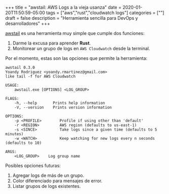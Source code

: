 +++
title = "awstail: AWS Logs a la vieja usanza"
date = 2020-01-20T11:50:59-05:00
tags = ["aws","rust","cloudwatch logs"]
categories = [""]
draft = false
description = "Herramienta sencilla para DevOps y desarrolladores"
+++

[awstail](https://github.com/yorodm/awstail) es una herramienta muy simple que cumple dos funciones:

1. Darme la excusa para aprender **Rust**.
2. Monitorear un grupo de logs en `AWS Cloudwatch` desde la terminal.

Por el momento, estas son las opciones que permite la herramienta:

```console
awstail 0.3.0
Yoandy Rodriguez <yoandy.rmartinez@gmail.com>
like tail -f for AWS Cloudwatch

USAGE:
    awstail.exe [OPTIONS] <LOG_GROUP>

FLAGS:
    -h, --help       Prints help information
    -V, --version    Prints version information

OPTIONS:
    -p <PROFILE>        Profile if using other than 'default'
    -r <REGION>         AWS region (defaults to us-east-1)
    -s <SINCE>          Take logs since a given time (defaults to 5 minutes)
    -w <WATCH>          Keep watching for new logs every n seconds (defaults to 10)

ARGS:
    <LOG_GROUP>    Log group name
```

Posibles opciones futuras:

1. Agregar logs de más de un grupo.
2. Color diferenciado para mensajes de error.
3. Listar grupos de logs existentes.
